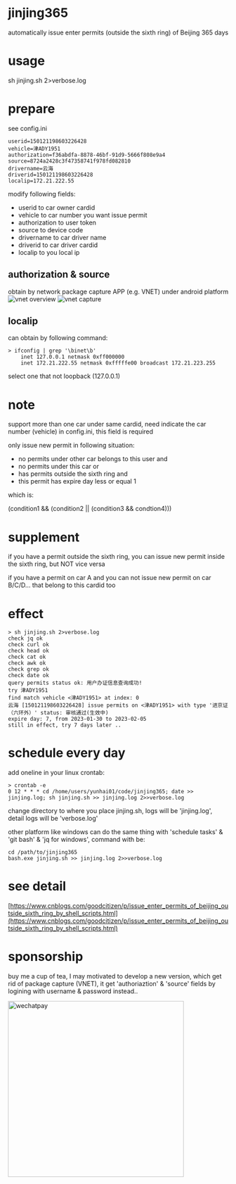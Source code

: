 # jinjing365
automatically issue enter permits (outside the sixth ring) of Beijing 365 days
# usage
sh jinjing.sh 2>verbose.log
# prepare
see config.ini
```
userid=150121198603226428
vehicle=津ADY1951
authorization=f36abdfa-8878-46bf-91d9-5666f808e9a4
source=8724a2428c3f47358741f978fd082810
drivername=云海
driverid=150121198603226428
localip=172.21.222.55
```
modify following fields:
* userid to car owner cardid
* vehicle to car number you want issue permit
* authorization to user token
* source to device code
* drivername to car driver name
* driverid to car driver cardid
* localip to you local ip
## authorization & source
obtain by network package capture APP (e.g. VNET) under android platform
![vnet overview](https://files-cdn.cnblogs.com/files/goodcitizen/vnet_view.bmp?t=1675062652)
![vnet capture](https://files-cdn.cnblogs.com/files/goodcitizen/vnet_capture.bmp?t=1675062645)
## localip
can obtain by following command:
```
> ifconfig | grep '\binet\b'
	inet 127.0.0.1 netmask 0xff000000 
	inet 172.21.222.55 netmask 0xfffffe00 broadcast 172.21.223.255
```
select one that not loopback (127.0.0.1)
# note
support more than one car under same cardid, need indicate the car number (vehicle) in config.ini, this field is required

only issue new permit in following situation:
* no permits under other car belongs to this user and
* no permits under this car or
* has permits outside the sixth ring and
* this permit has expire day less or equal 1

which is:

(condition1 && (condition2 || (condition3 && condtion4)))
# supplement
if you have a permit outside the sixth ring, you can issue new permit inside the sixth ring, but NOT vice versa

if you have a permit on car A and you can not issue new permit on car B/C/D... that belong to this cardid too
# effect
```
> sh jinjing.sh 2>verbose.log
check jq ok
check curl ok
check head ok
check cat ok
check awk ok
check grep ok
check date ok
query permits status ok: 用户办证信息查询成功!
try 津ADY1951 
find match vehicle <津ADY1951> at index: 0
云海 [150121198603226428] issue permits on <津ADY1951> with type '进京证（六环外）' status: 审核通过(生效中)
expire day: 7, from 2023-01-30 to 2023-02-05
still in effect, try 7 days later ..
```
# schedule every day
add oneline in your linux crontab:
```
> crontab -e
0 12 * * * cd /home/users/yunhai01/code/jinjing365; date >> jinjing.log; sh jinjing.sh >> jinjing.log 2>>verbose.log 
```
change directory to where you place jinjing.sh, logs will be 'jinjing.log', detail logs will be 'verbose.log'

other platform like windows can do the same thing with 'schedule tasks' & 'git bash' & 'jq for windows', command with be:
```
cd /path/to/jinjing365
bash.exe jinjing.sh >> jinjing.log 2>>verbose.log
```
# see detail
[https://www.cnblogs.com/goodcitizen/p/issue_enter_permits_of_beijing_outside_sixth_ring_by_shell_scripts.html](https://www.cnblogs.com/goodcitizen/p/issue_enter_permits_of_beijing_outside_sixth_ring_by_shell_scripts.html)
# sponsorship
buy me a cup of tea, I may motivated to develop a new version, which get rid of package capture (VNET), it get 'authoriaztion' & 'source' fields by logining with username & password instead..

<img src="https://files-cdn.cnblogs.com/files/goodcitizen/wepay.bmp?t=1675132801" width = "400" alt="wechatpay" align=center />
